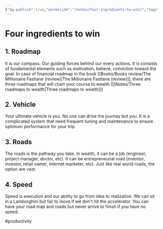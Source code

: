 ```yaml
---
{"dg-publish":true,"permalink":"/notes/four-ingredients-to-win/","tags":["publish, compiled"]}
---
```



# Four ingredients to win

## 1. Roadmap
It is our compass. Our guiding forces behind our every actions. 
It is consists of fundamental elements such as motivation, believe, conviction toward the goal. 
In case of financial roadmap in the book [[Books/Books review/The Millionaire Fastlane (review)\|The Millionaire Fastlane (review)]], there are three roadmaps that will chart your course to wealth ([[Notes/Three roadmaps to wealth\|Three roadmaps to wealth]])

## 2. Vehicle
Your ultimate vehicle is you. No one can drive the journey but you. It is a complicated system that need frequent tuning and maintenance to ensure optimum performance for your trip.

## 3. Roads
The roads is the pathway you take. In wealth, it can be a job (engineer, project manager, doctor, etc). It can be entrepreneurial road (inventor, investor, retail owner, internet marketer, etc). Just like real world roads, the option are vast. 

## 4. Speed
Speed is execution and our ability to go from idea to realization. We can sit in a Lamborghini but fail to move if we don't hit the accelerator. You can have your road map and roads but never arrive to finish if you have no speed. 

#productivity 